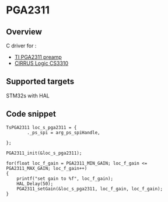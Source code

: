 # PGA2311
## Overview
C driver for :
 * [TI PGA2311 preamp](hhttp://www.ti.com/lit/ds/symlink/pga2311.pdf) 
 * [CIRRUS Logic CS3310](https://www.cirrus.com/products/cs3310/)

## Supported targets
STM32s with HAL

## Code snippet

	TsPGA2311 loc_s_pga2311 = {
			._ps_spi = arg_ps_spiHandle,

	};

	PGA2311_init(&loc_s_pga2311);

	for(float loc_f_gain = PGA2311_MIN_GAIN; loc_f_gain <= PGA2311_MAX_GAIN; loc_f_gain++)
	{
		printf("set gain to %f", loc_f_gain);
		HAL_Delay(50);
		PGA2311_setGain(&loc_s_pga2311, loc_f_gain, loc_f_gain);
	}